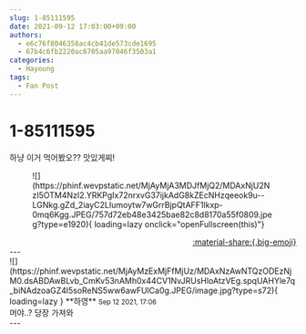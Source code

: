 ```yaml
---
slug: 1-85111595
date: 2021-09-12 17:03:00+09:00
authors:
  - e6c76f8046358ac4cb41de573cde1695
  - 67b4c6fb2220ac6705aa97046f3503a1
categories:
  - Hayoung
tags:
  - Fan Post
---
```


# 1-85111595

<div class="post-container" markdown="1">
<div class="content-container md-sidebar__scrollwrap" markdown="1">

하냥 이거 먹어봤오?? 맛있게찌!
<figure markdown="1">
![](https://phinf.wevpstatic.net/MjAyMjA3MDJfMjQ2/MDAxNjU2NzI5OTM4NzI2.YRKPgIx72nrxvG37ijkAdG8kZEcNHzqeeok9u--LGNkg.gZd_2iayC2LIumoytw7wGrrBjpQtAFF1lkxp-0mq6Kgg.JPEG/757d72eb48e3425bae82c8d8170a55f0809.jpeg?type=e1920){ loading=lazy onclick="openFullscreen(this)"}
</figure>


</div>
</div>

<div style="text-align: right;" markdown="1">
<a href="https://weverse.io/fromis9/fanpost/1-85111595" style="text-align: right;">:material-share:{.big-emoji}</a>
</div>
---

<div class="comments-container md-sidebar__scrollwrap" markdown="1">
<div class="comment" markdown="1">
<div class='id-container' markdown="1">
![](https://phinf.wevpstatic.net/MjAyMzExMjFfMjUz/MDAxNzAwNTQzODEzNjM0.dsABDAwBLvb_CmKv53nAMh0x44CV1NvJRUsHloAtzVEg.spqUAHYle7q_biNAdzoaGZ4l5soReNS5ww6awFUlCa0g.JPEG/image.jpg?type=s72){ loading=lazy }
**<span class="artist">하영</span>** <small>Sep 12 2021, 17:06</small><br>
</div>
<div class='comment-body' markdown="1">
머야..? 당장 가져와
</div>
</div>
</div>
---
